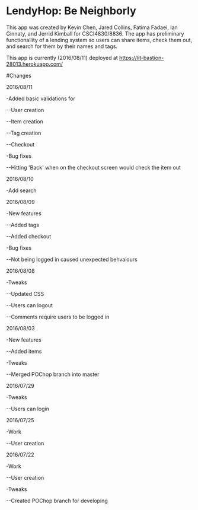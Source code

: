 # LendyHop: Be Neighborly

This app was created by Kevin Chen, Jared Collins, Fatima Fadaei, Ian Ginnaty, and Jerrid Kimball for
CSCI4830/8836. The app has preliminary functionallity of a lending system so users can share items,
check them out, and search for them by their names and tags.

This app is currently (2016/08/11) deployed at https://lit-bastion-28013.herokuapp.com/

#Changes

2016/08/11

-Added basic validations for
    
--User creation
        
--Item creation
        
--Tag creation
        
--Checkout
        
-Bug fixes
    
--Hitting 'Back' when on the checkout screen would check the item out
        
        
2016/08/10

-Add search
    
    
2016/08/09

-New features

--Added tags

--Added checkout

-Bug fixes
    
--Not being logged in caused unexpected behvaiours
        
        
2016/08/08

-Tweaks
    
--Updated CSS

--Users can logout

--Comments require users to be logged in
        
        
2016/08/03

-New features
    
--Added items
        
-Tweaks
    
--Merged POChop branch into master
        

2016/07/29

-Tweaks
    
--Users can login
        

2016/07/25

-Work
    
--User creation
        

2016/07/22

-Work
    
--User creation
        
-Tweaks
    
--Created POChop branch for developing
        